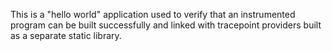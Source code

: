 <!--
SPDX-FileCopyrightText: 2013 Jérémie Galarneau <jeremie.galarneau@efficios.com>

SPDX-License-Identifier: CC-BY-4.0
-->

This is a "hello world" application used to verify that an instrumented
program can be built successfully and linked with tracepoint providers
built as a separate static library.
